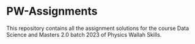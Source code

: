 # PW-Assignments
This repository contains all the assignment solutions for the course Data Science and Masters 2.0 batch 2023 of Physics Wallah Skills.
